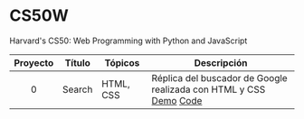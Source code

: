 ﻿# CS50W 
Harvard's CS50: Web Programming with Python and JavaScript

Proyecto | Título | Tópicos | Descripción
:--:|--|--|--
0 | Search | HTML, CSS | Réplica del buscador de Google realizada con HTML y CSS <br> [Demo](https://www.youtube.com/watch?v=Yz46jPWtoMg) [Code](https://github.com/zarate10/CS50W/tree/Main/project-search)
